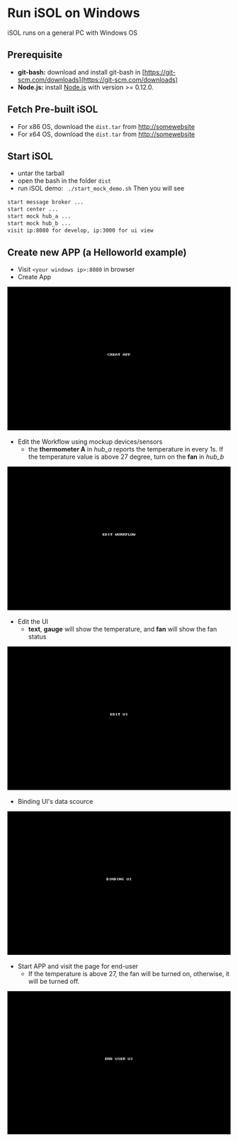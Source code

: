# Run iSOL on Windows

iSOL runs on a general PC with Windows OS

## Prerequisite

 - **git-bash:** download and install git-bash in [https://git-scm.com/downloads](https://git-scm.com/downloads)
 - **Node.js:** install [Node.js](https://nodejs.org/en/download/) with version >= 0.12.0. 

## Fetch Pre-built iSOL

 - For x86 OS, download the `dist.tar` from [http://somewebsite](http://somewebsite) 
 - For x64 OS, download the `dist.tar` from [http://somewebsite](http://somewebsite)

## Start iSOL
 - untar the tarball
 - open the bash in the folder `dist`
 - run iSOL demo: ` ./start_mock_demo.sh`
Then you will see

```
start message broker ...
start center ...
start mock hub_a ...
start mock hub_b ...
visit ip:8080 for develop, ip:3000 for ui view
``` 
 
## Create new APP (a Helloworld example)
 - Visit `<your windows ip>:8080` in browser
 - Create App

![](./doc/pic/create_app.gif)

-    Edit the Workflow using mockup devices/sensors
     - the **thermometer A** in *hub\_a* reports the temperature in every 1s. If the temperature value is above 27 degree, turn on the **fan** in *hub\_b*

![](./doc/pic/edit_wf.gif)

-    Edit the UI
     - **text**, **gauge** will show the temperature, and **fan** will show the fan status

![](./doc/pic/edit_ui.gif)

- Binding UI's data scource

![](./doc/pic/binding_ui.gif)

-    Start APP and visit the page for end-user
     - If the temperature is above 27, the fan will be turned on, otherwise, it will be turned off.

![](./doc/pic/end_user.gif)
